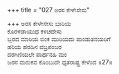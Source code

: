 +++
title = "027 ಅರಸ ಕೇಳೇಸೇಸು"

+++
ಅರಸ ಕೇಳೇಸೇಸು ಬಾರಿಯ   
ಕೊರಳಡಾಯುಧ ಕಳಚದೇಸು   
ಬ್ಬರದ ಮಾರಿಯ ಬಿಂಕ ಮುರಿಯದು ಪಾಂಡುತನಯರಿಗೆ   
ಹರಿಯ ಹರಹಿನ ವಜ್ರಪಂಜರ   
ದರಗಿಣಿಯಲೇ ಪಾರ್ಥನಹಿ ಮಂ   
ಜರನ ಮರುಕವ ಕೊಂಬುದೇ ಧೃತರಾಷ್ಟ್ರ ಕೇಳೆಂದ      ॥27॥